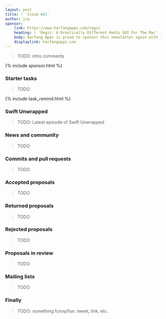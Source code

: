 ```yaml
---
layout: post
title: ! 'Issue #81'
author: jsq
sponsor:
    link: https://www.harfangapps.com/regis
    heading: ! 'Regis: A Drastically Different Redis GUI For The Mac'
    body: Harfang Apps is proud to sponsor this newsletter again with its newly-launched Mac App built with Swift! Regis is a powerful Redis client with a flexible multi-windows, multi-tabs-per-window UI where each tab is an independent Redis session. It supports all Redis features including the new Redis modules, pub-sub, pipelining and much more. **Buy it now on the Mac App Store.**
    displaylink: harfangapps.com
---
```


> TODO: intro comments

<!--excerpt-->

{% include sponsor.html %}

### Starter tasks

> TODO

{% include task_remind.html %}

### Swift Unwrapped

> TODO: Latest episode of Swift Unwrapped

### News and community

> TODO

### Commits and pull requests

> TODO

### Accepted proposals

> TODO

### Returned proposals

> TODO

### Rejected proposals

> TODO

### Proposals in review

> TODO

### Mailing lists

> TODO

### Finally

> TODO: something funny/fun. tweet, link, etc.
